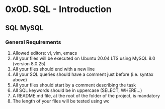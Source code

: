 # 0x0D. SQL - Introduction


## SQL MySQL


### General Requirements

1. Allowed editors: vi, vim, emacs
2. All your files will be executed on Ubuntu 20.04 LTS using MySQL 8.0 (version 8.0.25)
3. All your files should end with a new line
4. All your SQL queries should have a comment just before (i.e. syntax above)
5. All your files should start by a comment describing the task
6. All SQL keywords should be in uppercase (SELECT, WHERE…)
7. A README.md file, at the root of the folder of the project, is mandatory
8. The length of your files will be tested using wc
